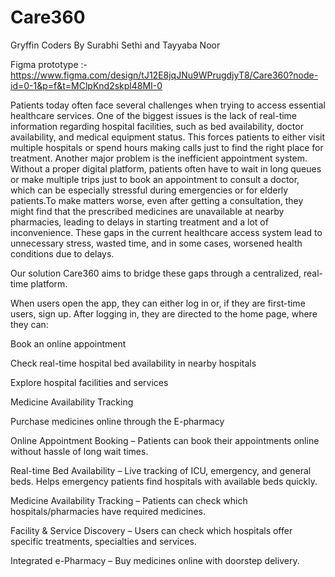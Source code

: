 # Care360
Gryffin Coders By Surabhi Sethi and Tayyaba Noor

Figma prototype :- https://www.figma.com/design/tJ12E8jqJNu9WPrugdjyT8/Care360?node-id=0-1&p=f&t=MClpKnd2skpl48MI-0

Patients today often face several challenges when trying to access essential healthcare services. One of the biggest issues is the lack of real-time information regarding hospital facilities, such as bed availability, doctor availability, and medical equipment status. This forces patients to either visit multiple hospitals or spend hours making calls just to find the right place for treatment.
Another major problem is the inefficient appointment system. Without a proper digital platform, patients often have to wait in long queues or make multiple trips just to book an appointment to consult a doctor, which can be especially stressful during emergencies or for elderly patients.To make matters worse, even after getting a consultation, they might find that the prescribed medicines are unavailable at nearby pharmacies, leading to delays in starting treatment and a lot of inconvenience.
These gaps in the current healthcare access system lead to unnecessary stress, wasted time, and in some cases, worsened health conditions due to delays.

Our solution Care360 aims to bridge these gaps through a centralized, real-time platform.


When users open the app, they can either log in or, if they are first-time users, sign up. After logging in, they are directed to the home page, where they can:

Book an online appointment

Check real-time hospital bed availability in nearby hospitals

Explore hospital facilities and services

Medicine Availability Tracking

Purchase medicines online through the E-pharmacy


Online Appointment Booking – Patients can book their appointments online without hassle of long wait times.

Real-time Bed Availability – Live tracking of ICU, emergency, and general beds. Helps emergency patients find hospitals with available beds quickly.

Medicine Availability Tracking – Patients can check which hospitals/pharmacies have required medicines.

Facility & Service Discovery – Users can check which hospitals offer specific treatments, specialties and services.

Integrated e-Pharmacy – Buy medicines online with doorstep delivery.


